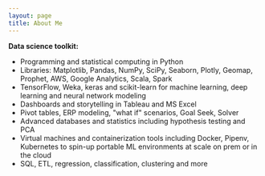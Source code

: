 ```yaml
---
layout: page
title: About Me
---
```


<b>Data science toolkit:</b>
<ul>
	<li>Programming and statistical computing in Python</li>
	<li>Libraries: Matplotlib, Pandas, NumPy, SciPy, Seaborn, Plotly, Geomap, Prophet, AWS, Google Analytics,  Scala, Spark</li>
	<li>TensorFlow, Weka, keras and scikit-learn for machine learning, deep learning and neural network modeling</li>
	<li>Dashboards and storytelling in Tableau and MS Excel </li>
	<li>Pivot tables, ERP modeling, "what if" scenarios, Goal Seek, Solver</li>
	<li>Advanced databases and statistics including hypothesis testing and PCA </li>
	<li>Virtual machines and containerization tools including Docker, Pipenv, Kubernetes to spin-up portable ML environments at scale on prem or in the cloud</li>
	<li>SQL, ETL, regression, classification, clustering and more</li>
</ul>	
